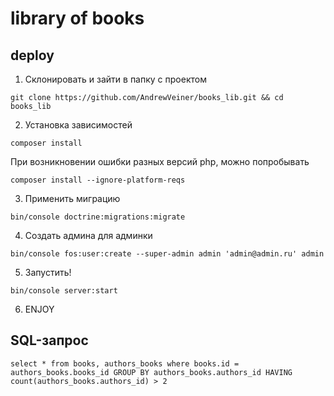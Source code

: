 # library of books

## deploy 
1. Склонировать и зайти в папку с проектом

``git clone https://github.com/AndrewVeiner/books_lib.git && cd books_lib``

2. Установка зависимостей

``composer install``

При возникновении ошибки разных версий php, можно попробывать

``composer install --ignore-platform-reqs``

3. Применить миграцию

``bin/console doctrine:migrations:migrate``

4. Создать админа для админки

``bin/console fos:user:create --super-admin admin 'admin@admin.ru' admin
``

5. Запустить!

``bin/console server:start``

6. ENJOY


## SQL-запрос

``select * from books, authors_books where books.id = authors_books.books_id GROUP BY authors_books.authors_id
HAVING count(authors_books.authors_id) > 2``